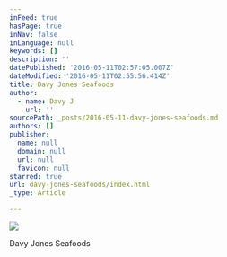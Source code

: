 ```yaml
---
inFeed: true
hasPage: true
inNav: false
inLanguage: null
keywords: []
description: ''
datePublished: '2016-05-11T02:57:05.007Z'
dateModified: '2016-05-11T02:55:56.414Z'
title: Davy Jones Seafoods
author:
  - name: Davy J
    url: ''
sourcePath: _posts/2016-05-11-davy-jones-seafoods.md
authors: []
publisher:
  name: null
  domain: null
  url: null
  favicon: null
starred: true
url: davy-jones-seafoods/index.html
_type: Article

---
```

![](https://s3-us-west-2.amazonaws.com/the-grid-img/p/ac1a67c12cb903ce8dd663adf714a6e0672e5e20.jpg)

Davy Jones Seafoods